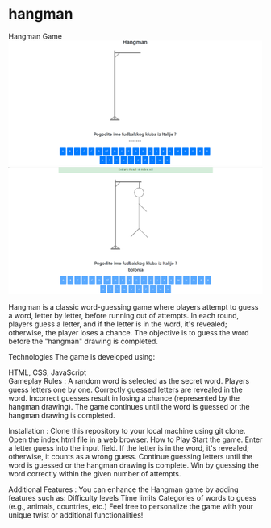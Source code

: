 # hangman
Hangman Game
![Design preview](./start.png)
![Design preview](./finish.png)

Hangman is a classic word-guessing game where players attempt to guess a word, letter by letter, before running out of attempts. In each round, players guess a letter, and if the letter is in the word, it's revealed; otherwise, the player loses a chance. The objective is to guess the word before the "hangman" drawing is completed.

Technologies
The game is developed using:

HTML,
CSS,
JavaScript
<br/>
Gameplay Rules :
A random word is selected as the secret word.
Players guess letters one by one.
Correctly guessed letters are revealed in the word.
Incorrect guesses result in losing a chance (represented by the hangman drawing).
The game continues until the word is guessed or the hangman drawing is completed.


Installation :
Clone this repository to your local machine using git clone.
Open the index.html file in a web browser.
How to Play
Start the game.
Enter a letter guess into the input field.
If the letter is in the word, it's revealed; otherwise, it counts as a wrong guess.
Continue guessing letters until the word is guessed or the hangman drawing is complete.
Win by guessing the word correctly within the given number of attempts.


Additional Features : 
You can enhance the Hangman game by adding features such as:
Difficulty levels
Time limits
Categories of words to guess (e.g., animals, countries, etc.)
Feel free to personalize the game with your unique twist or additional functionalities!
